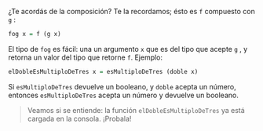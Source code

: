 ¿Te acordás de la composición? Te la recordamos; ésto es `f` compuesto con `g` :

```haskell
fog x = f (g x)
```

El tipo de `fog` es fácil: una un argumento `x` que es del tipo que acepte `g` , y retorna un valor del tipo que retorne `f`. Ejemplo:

```haskell
elDobleEsMultiploDeTres x = esMultiploDeTres (doble x)
```

Si `esMultiploDeTres` devuelve un booleano, y `doble` acepta un número, entonces `esMultiploDeTres` acepta un número y devuelve un booleano. 

> Veamos si se entiende: la función `elDobleEsMultiploDeTres` ya está cargada en la consola. ¡Probala!

